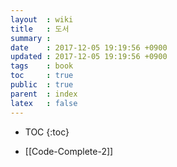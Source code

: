 ```yaml
---
layout  : wiki
title   : 도서
summary :
date    : 2017-12-05 19:19:56 +0900
updated : 2017-12-05 19:19:56 +0900
tags    : book
toc     : true
public  : true
parent  : index
latex   : false
---
```

* TOC
{:toc}

* [[Code-Complete-2]]
